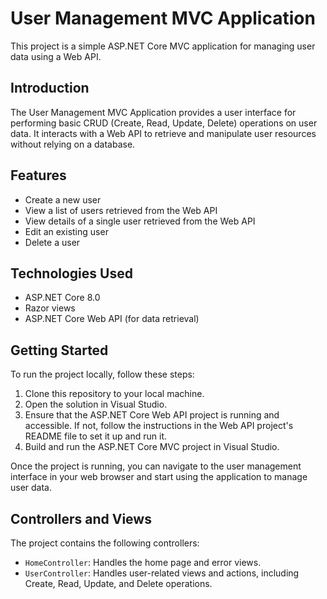 
# User Management MVC Application

This project is a simple ASP.NET Core MVC application for managing user data using a Web API.

## Introduction

The User Management MVC Application provides a user interface for performing basic CRUD (Create, Read, Update, Delete) operations on user data. It interacts with a Web API to retrieve and manipulate user resources without relying on a database.

## Features

- Create a new user
- View a list of users retrieved from the Web API
- View details of a single user retrieved from the Web API
- Edit an existing user
- Delete a user

## Technologies Used

- ASP.NET Core 8.0
- Razor views
- ASP.NET Core Web API (for data retrieval)

## Getting Started

To run the project locally, follow these steps:

1. Clone this repository to your local machine.
2. Open the solution in Visual Studio.
3. Ensure that the ASP.NET Core Web API project is running and accessible. If not, follow the instructions in the Web API project's README file to set it up and run it.
4. Build and run the ASP.NET Core MVC project in Visual Studio.

Once the project is running, you can navigate to the user management interface in your web browser and start using the application to manage user data.

## Controllers and Views

The project contains the following controllers:

- `HomeController`: Handles the home page and error views.
- `UserController`: Handles user-related views and actions, including Create, Read, Update, and Delete operations.


